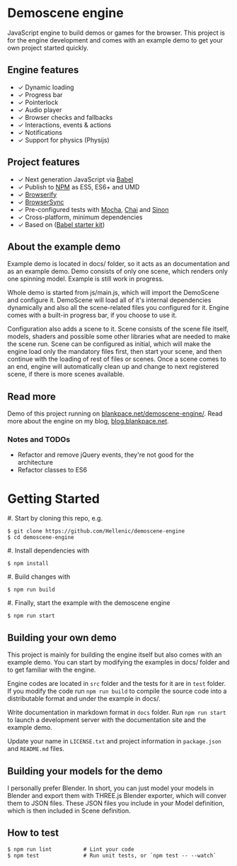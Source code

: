 # Demoscene engine

JavaScript engine to build demos or games for the browser. This project is
for the engine development and comes with an example demo to get your own
project started quickly.

## Engine features

* ✓ Dynamic loading
* ✓ Progress bar
* ✓ Pointerlock
* ✓ Audio player
* ✓ Browser checks and fallbacks
* ✓ Interactions, events & actions
* ✓ Notifications
* ✓ Support for physics (Physijs)

## Project features

* ✓ Next generation JavaScript via [Babel](http://babeljs.io/)
* ✓ Publish to [NPM](https://www.npmjs.com/) as ES5, ES6+ and UMD
* ✓ [Browserify](http://browserify.org/)
* ✓ [BrowserSync](http://www.browsersync.io/)
* ✓ Pre-configured tests with [Mocha](http://mochajs.org/), [Chai](http://chaijs.com/) and [Sinon](http://sinonjs.org/)
* ✓ Cross-platform, minimum dependencies
* ✓ Based on ([Babel starter kit](http://www.kriasoft.com/babel-starter-kit/))

## About the example demo

Example demo is located in docs/ folder, so it acts as an documentation and as
an example demo. Demo consists of only one scene, which renders only one
spinning model. Example is still work in progress.

Whole demo is started from js/main.js, which will import the DemoScene and
configure it. DemoScene will load all of it's internal dependencies dynamically
and also all the scene-related files you configured for it. Engine comes with a
built-in progress bar, if you choose to use it.

Configuration also adds a scene to it. Scene consists of the scene file itself,
models, shaders and possible some other libraries what are needed to make the
scene run. Scene can be configured as initial, which will make the engine
load only the mandatory files first, then start your scene, and then continue
with the loading of rest of files or scenes. Once a scene comes to an end,
engine will automatically clean up and change to next registered scene, if there
is more scenes available.

## Read more

Demo of this project running on [blankpace.net/demoscene-engine/](http://blankpace.net/demoscene-engine/).
Read more about the engine on my blog, [blog.blankpace.net](http://blog.blankpace.net/search/label/demoscene).

### Notes and TODOs
* Refactor and remove jQuery events, they're not good for the architecture
* Refactor classes to ES6

# Getting Started

#. Start by cloning this repo, e.g.
```shell
$ git clone https://github.com/Hellenic/demoscene-engine
$ cd demoscene-engine
```

#. Install dependencies with
```shell
$ npm install
```

#. Build changes with
```shell
$ npm run build
```

#. Finally, start the example with the demoscene engine
```shell
$ npm run start
```

## Building your own demo

This project is mainly for building the engine itself but also comes with an
example demo. You can start by modifying the examples in docs/ folder and to get
familiar with the engine.

Engine codes are located in `src` folder and the tests for it are in `test`
folder. If you modify the code run `npm run build` to compile the source code
into a distributable format and under the example in docs/.

Write documentation in markdown format in `docs` folder. Run
`npm run start` to launch a development server with the documentation site and
the example demo.

Update your name in `LICENSE.txt` and project information in `package.json` and
`README.md` files.

## Building your models for the demo

I personally prefer Blender. In short, you can just model your models in Blender
and export them with THREE.js Blender exporter, which will conver them to JSON
files. These JSON files you include in your Model definition, which is then
included in Scene definition.

## How to test

```shell
$ npm run lint          # Lint your code
$ npm test              # Run unit tests, or `npm test -- --watch`
```
